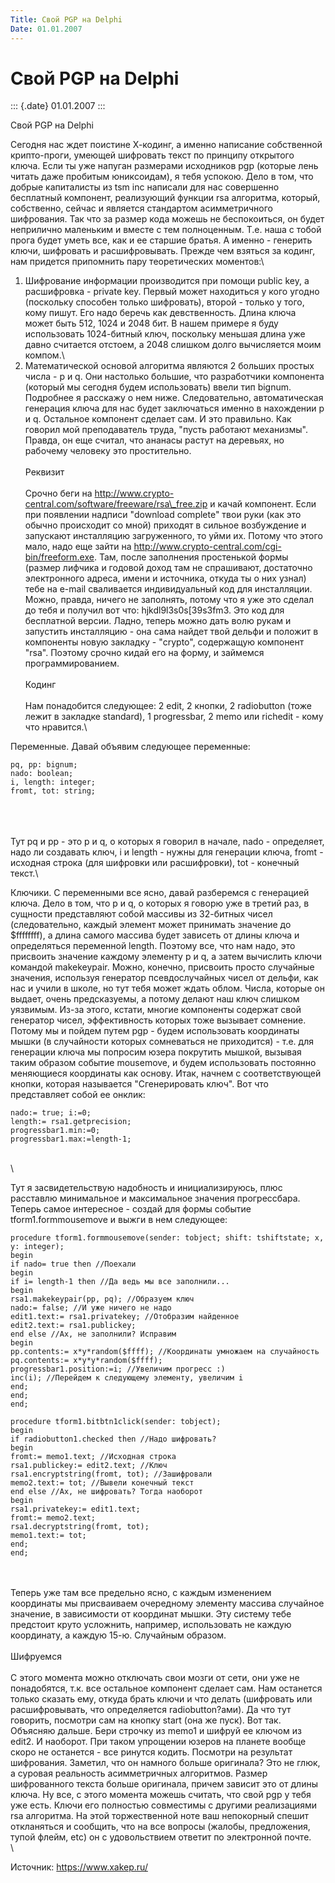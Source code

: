 ```yaml
---
Title: Cвой PGP на Delphi
Date: 01.01.2007
---
```



Cвой PGP на Delphi
==================

::: {.date}
01.01.2007
:::

Cвой PGP на Delphi

Сегодня нас ждет поистине Х-кодинг, а именно написание собственной
крипто-проги, умеющей шифровать текст по принципу открытого ключа. Если
ты уже напуган размерами исходников pgp (которые лень читать даже
пробитым юниксоидам), я тебя успокою. Дело в том, что добрые капиталисты
из tsm inc написали для нас совершенно бесплатный компонент, реализующий
функции rsa алгоритма, который, собственно, сейчас и является стандартом
асимметричного шифрования. Так что за размер кода можешь не
беспокоиться, он будет неприлично маленьким и вместе с тем полноценным.
Т.е. наша с тобой прога будет уметь все, как и ее старшие братья. А
именно - генерить ключи, шифровать и расшифровывать. Прежде чем взяться
за кодинг, нам придется припомнить пару теоретических моментов:\
1) Шифрование информации производится при помощи public key, а
расшифровка - private key. Первый может находиться у кого угодно
(поскольку способен только шифровать), второй - только у того, кому
пишут. Его надо беречь как девственность. Длина ключа может быть 512,
1024 и 2048 бит. В нашем примере я буду использовать 1024-битный ключ,
поскольку меньшая длина уже давно считается отстоем, а 2048 слишком
долго вычисляется моим компом.\
2) Математической основой алгоритма являются 2 больших простых числа - p
и q. Они настолько большие, что разработчики компонента (который мы
сегодня будем использовать) ввели тип bignum. Подробнее я расскажу о нем
ниже. Следовательно, автоматическая генерация ключа для нас будет
заключаться именно в нахождении p и q. Остальное компонент сделает сам.
И это правильно. Как говорил мой преподаватель труда, \"пусть работают
механизмы\". Правда, он еще считал, что ананасы растут на деревьях, но
рабочему человеку это простительно.\
 \
Реквизит\
 \
Срочно беги на
http://www.crypto-central.com/software/freeware/rsa\_free.zip и качай
компонент. Если при появлении надписи \"download complete\" твои руки
(как это обычно происходит со мной) приходят в сильное возбуждение и
запускают инсталляцию загруженного, то уйми их. Потому что этого мало,
надо еще зайти на http://www.crypto-central.com/cgi-bin/freeform.exe.
Там, после заполнения простенькой формы (размер лифчика и годовой доход
там не спрашивают, достаточно электронного адреса, имени и источника,
откуда ты о них узнал) тебе на e-mail сваливается индивидуальный код для
инсталляции. Можно, правда, ничего не заполнять, потому что я уже это
сделал до тебя и получил вот что: hjkdl9l3s0s\[39s3fm3. Это код для
бесплатной версии. Ладно, теперь можно дать волю рукам и запустить
инсталляцию - она сама найдет твой дельфи и положит в компоненты новую
закладку - \"crypto\", содержащую компонент \"rsa\". Поэтому срочно
кидай его на форму, и займемся программированием.\
 \
Кодинг\
 \
Нам понадобится следующее: 2 edit, 2 кнопки, 2 radiobutton (тоже лежит в
закладке standard), 1 progressbar, 2 memo или richedit - кому что
нравится.\

Переменные. Давай объявим следующее переменные:

    pq, pp: bignum; 
    nado: boolean; 
    i, length: integer; 
    fromt, tot: string;

 \
 \
 \
Тут pq и pp - это p и q, о которых я говорил в начале, nado -
определяет, надо ли создавать ключ, i и length - нужны для генерации
ключа, fromt - исходная строка (для шифровки или расшифровки), tot -
конечный текст.\

Ключики. С переменными все ясно, давай разберемся с генерацией ключа.
Дело в том, что p и q, о которых я говорю уже в третий раз, в сущности
представляют собой массивы из 32-битных чисел (следовательно, каждый
элемент может принимать значение до \$ffffffff), а длина самого массива
будет зависеть от длины ключа и определяться переменной length. Поэтому
все, что нам надо, это присвоить значение каждому элементу p и q, а
затем вычислить ключи командой makekeypair. Можно, конечно, присвоить
просто случайные значения, используя генератор псевдослучайных чисел от
дельфи, как нас и учили в школе, но тут тебя может ждать облом. Числа,
которые он выдает, очень предсказуемы, а потому делают наш ключ слишком
уязвимым. Из-за этого, кстати, многие компоненты содержат свой генератор
чисел, эффективность которых тоже вызывает сомнение. Потому мы и пойдем
путем pgp - будем использовать координаты мышки (в случайности которых
сомневаться не приходится) - т.е. для генерации ключа мы попросим юзера
покрутить мышкой, вызывая таким образом событие mousemove, и будем
использовать постоянно меняющиеся координаты как основу. Итак, начнем с
соответствующей кнопки, которая называется \"Сгенерировать ключ\". Вот
что представляет собой ее онклик:

    nado:= true; i:=0; 
    length:= rsa1.getprecision; 
    progressbar1.min:=0; 
    progressbar1.max:=length-1; 

 \
 \

Тут я засвидетельствую надобность и инициализируюсь, плюс расставлю
минимальное и максимальное значения прогрессбара. Теперь самое
интересное - создай для формы событие tform1.formmousemove и выжги в нем
следующее:

    procedure tform1.formmousemove(sender: tobject; shift: tshiftstate; x, 
    y: integer); 
    begin 
    if nado= true then //Поехали 
    begin 
    if i= length-1 then //Да ведь мы все заполнили... 
    begin 
    rsa1.makekeypair(pp, pq); //Образуем ключ 
    nado:= false; //И уже ничего не надо 
    edit1.text:= rsa1.privatekey; //Отобразим найденное 
    edit2.text:= rsa1.publickey; 
    end else //Ах, не заполнили? Исправим 
    begin 
    pp.contents:= x*y*random($ffff); //Координаты умножаем на случайность 
    pq.contents:= x*y*y*random($ffff); 
    progressbar1.position:=i; //Увеличим прогресс :) 
    inc(i); //Перейдем к следующему элементу, увеличим i 
    end; 
    end; 
    end; 
     
    procedure tform1.bitbtn1click(sender: tobject); 
    begin 
    if radiobutton1.checked then //Надо шифровать? 
    begin 
    fromt:= memo1.text; //Исходная строка 
    rsa1.publickey:= edit2.text; //Ключ 
    rsa1.encryptstring(fromt, tot); //Зашифровали 
    memo2.text:= tot; //Вывели конечный текст 
    end else //Ах, не шифровать? Тогда наоборот 
    begin 
    rsa1.privatekey:= edit1.text; 
    fromt:= memo2.text; 
    rsa1.decryptstring(fromt, tot); 
    memo1.text:= tot; 
    end; 
    end; 

 \
 \
Теперь уже там все предельно ясно, с каждым изменением координаты мы
присваиваем очередному элементу массива случайное значение, в
зависимости от координат мышки. Эту систему тебе предстоит круто
усложнить, например, использовать не каждую координату, а каждую 15-ю.
Случайным образом.\
 \
Шифруемся\
 \
С этого момента можно отключать свои мозги от сети, они уже не
понадобятся, т.к. все остальное компонент сделает сам. Нам останется
только сказать ему, откуда брать ключи и что делать (шифровать или
расшифровывать, что определяется radiobutton?ами). Да что тут говорить,
посмотри сам на кнопку start (она же пуск). Вот так. Объясняю дальше.
Бери строчку из memo1 и шифруй ее ключом из edit2. И наоборот. При таком
упрощении юзеров на планете вообще скоро не останется - все ринутся
кодить. Посмотри на результат шифрования. Заметил, что он намного больше
оригинала? Это не глюк, а суровая реальность асимметричных алгоритмов.
Размер шифрованного текста больше оригинала, причем зависит это от длины
ключа. Ну все, с этого момента можешь считать, что свой pgp у тебя уже
есть. Ключи его полностью совместимы с другими реализациями rsa
алгоритма. На этой торжественной ноте ваш непокорный спешит откланяться
и сообщить, что на все вопросы (жалобы, предложения, тупой флейм, etc)
он с удовольствием ответит по электронной почте.\
 \

Источник: <https://www.xakep.ru/>
